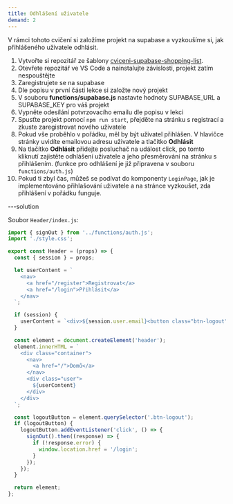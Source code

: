 ```yaml
---
title: Odhlášení uživatele
demand: 2
---
```


V rámci tohoto cvičení si založíme projekt na supabase a vyzkoušíme si, jak přihlášeného uživatele odhlásit.

1. Vytvořte si repozitář ze šablony [cviceni-supabase-shopping-list](https://github.com/Czechitas-podklady-WEB/cviceni-supabase-shopping-list).
1. Otevřete repozitář ve VS Code a  nainstalujte závislosti, projekt zatím nespouštějte
1. Zaregistrujete se na supabase
1. Dle popisu v první části lekce si založte nový projekt
1. V souboru **functions/supabase.js** nastavte hodnoty SUPABASE_URL a SUPABASE_KEY pro váš projekt
1. Vypněte odesílání potvrzovacího emailu dle popisu v lekci
1. Spusťte projekt pomocí `npm run start`, přejděte na stránku s registrací a zkuste zaregistrovat nového uživatele
1. Pokud vše proběhlo v pořádku, měl by být uživatel přihlášen. V hlavičce stránky uvidíte emailovou adresu uživatele a tlačítko **Odhlásit**
1. Na tlačítko **Odhlásit** přidejte posluchač na událost click, po tomto kliknutí zajistěte odhlášení uživatele a jeho přesměrování na stránku s přihlášením. (funkce pro odhlášení je již připravena v souboru `functions/auth.js`)
1. Pokud ti zbyl čas, můžeš se podívat do komponenty `LoginPage`, jak je implementováno přihlašování uživatele a na stránce vyzkoušet, zda přihlášení v pořádku funguje.

---solution

Soubor `Header/index.js`:

```js
import { signOut } from '../functions/auth.js';
import './style.css';

export const Header = (props) => {
  const { session } = props;

  let userContent = `
    <nav>
      <a href="/register">Registrovat</a>
      <a href="/login">Přihlásit</a>
    </nav>
  `;

  if (session) {
    userContent = `<div>${session.user.email}<button class="btn-logout">Odhlásit</button></div>`;
  }

  const element = document.createElement('header');
  element.innerHTML = `
    <div class="container">  
      <nav>
        <a href="/">Domů</a>  
      </nav>
      <div class="user">
        ${userContent}
      </div>
    </div>
  `;

  const logoutButton = element.querySelector('.btn-logout');
  if (logoutButton) {
    logoutButton.addEventListener('click', () => {
      signOut().then((response) => {
        if (!response.error) {
          window.location.href = '/login';
        }
      });
    });
  }

  return element;
};
```
